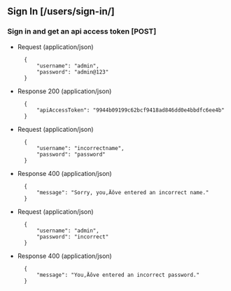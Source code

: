 ## Sign In [/users/sign-in/]

### Sign in and get an api access token [POST]

+ Request (application/json)

        {
            "username": "admin",
            "password": "admin@123"
        }

+ Response 200 (application/json)

        {
            "apiAccessToken": "9944b09199c62bcf9418ad846dd0e4bbdfc6ee4b"
        }

+ Request (application/json)

        {
            "username": "incorrectname",
            "password": "password"
        }

+ Response 400 (application/json)

        {
            "message": "Sorry, you‚Äôve entered an incorrect name."
        }

+ Request (application/json)

        {
            "username": "admin",
            "password": "incorrect"
        }

+ Response 400 (application/json)

        {
            "message": "You‚Äôve entered an incorrect password."
        }

